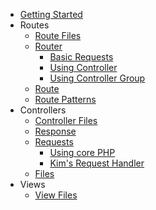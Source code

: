 - [Getting Started](Getting-Started.md)
- Routes
  - [Route Files](Routes/Route-Files.md)
  - [Router](Routes/Router.md)
    - [Basic Requests](Routes/Basic-Requests.md)
    - [Using Controller](Routes/Using-Controller.md)
    - [Using Controller Group](Routes/Using-Controller-Group.md)
  - [Route](Routes/Route.md)
  - [Route Patterns](Routes/Route-Patterns.md)
- Controllers
  - [Controller Files](Controllers/Controller-Files.md)
  - [Response](Response.md)
  - [Requests](Controllers/Requests.md)
    - [Using core PHP](Controllers/Using-core-PHP.md)
    - [Kim's Request Handler](Controllers/Request-Handler.md)
  - [Files](Controllers/Files.md)
- Views
  - [View Files](Views/View-Files.md)
